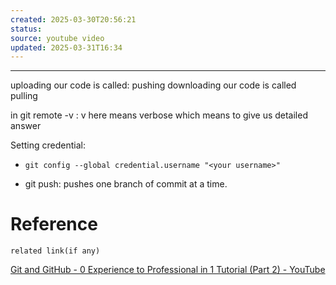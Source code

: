 ```yaml
---
created: 2025-03-30T20:56:21
status: 
source: youtube video
updated: 2025-03-31T16:34
---
```

---

uploading our code is called: pushing 
downloading our code is called pulling

in git remote -v : v here means verbose which means to give us detailed answer

Setting credential:
- `git config --global credential.username "<your username>"`

- git push: pushes one branch of commit at a time.



# Reference
`related link(if any)`

[Git and GitHub - 0 Experience to Professional in 1 Tutorial (Part 2) - YouTube](https://youtu.be/1ibmWyt8hfw?si=BBtccoehrSN6Gaqz)